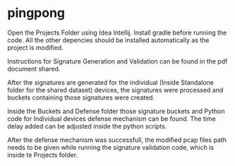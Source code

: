 # pingpong

Open the Projects Folder using Idea Intellij. 
Install gradle before running the code.
All the other depencies should be installed automatically as the project is modified. 

Instructions for Signature Generation and Validation can be found in the pdf document shared.

After the signatures are generated for the individual (Inside Standalone folder for the shared dataset) devices, the signatures were processed and buckets containing those signatures were created. 

Inside the Buckets and Defense folder those signature buckets and Python code for Individual devices defense mechanism can be found. The time delay added can be adjusted inside the python scripts. 

After the defense mechanism was successfull, the modified pcap files path needs to be given while running the signature validation code, which is inside te Projects folder.

